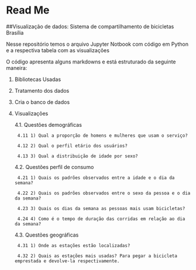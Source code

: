 # Read Me

##Visualização de dados: Sistema de compartilhamento de bicicletas Brasília

Nesse repositório temos o arquivo Jupyter Notbook com código em Python e a respectiva tabela com as visualizações
	
O código apresenta alguns markdowns e está estruturado da seguinte maneira:

1. Bibliotecas Usadas

2. Tratamento dos dados

3. Cria o banco de dados

4. Visualizações

	4.1. Questões demográficas
	
		4.11 1) Qual a proporção de homens e mulheres que usam o serviço?
		
		4.12 2) Qual o perfil etário dos usuários?
		
		4.13 3) Qual a distribuição de idade por sexo?
	
	4.2. Questões perfil de consumo
	
		4.21 1) Quais os padrões observados entre a idade e o dia da semana?
		
		4.22 2) Quais os padrões observados entre o sexo da pessoa e o dia da semana?
		
		4.23 3) Quais os dias da semana as pessoas mais usam bicicletas?
		
		4.24 4) Como é o tempo de duração das corridas em relação ao dia da semana?
	
	4.3. Questões geográficas
		
		4.31 1) Onde as estações estão localizadas?
		
		4.32 2) Quais as estações mais usadas? Para pegar a bicicleta emprestada e devolve-la respectivamente.



